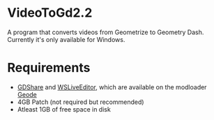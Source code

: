 # VideoToGd2.2
A program that converts videos from Geometrize to Geometry Dash. Currently it's only available for Windows.

# Requirements

- [GDShare](https://geode-sdk.org/mods/hjfod.gdshare/) and [WSLiveEditor](https://geode-sdk.org/mods/iandyhd3.wsliveeditor/), which are available on the modloader [Geode](https://geode-sdk.org)
- 4GB Patch (not required but recommended)
- Atleast 1GB of free space in disk
